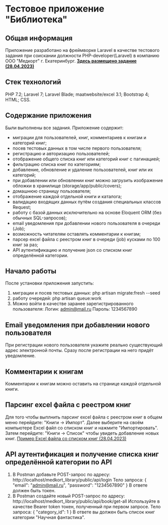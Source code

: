 # Тестовое приложение "Библиотека"

## Общая информация
Приложение разработано на фреймворке Laravel в качестве тестового задания при соискании должности PHP-developer(Laravel) в компанию ООО "Медкорт" г. Екатеринбург. 
**[Здесь размещено задание (28.04.2023)](https://docs.google.com/forms/d/e/1FAIpQLSe2wsvLlznZMphfJJqtYCbKRGIcHOzDuarDMdOhlljCzQ2sAw/viewform)**

## Стек технологий
PHP 7.2; Laravel 7; Laravel Blade; maatwebsite/excel 3.1; Bootstrap 4; HTML; CSS.  

## Содержание приложения
Были выполнены все задания. 
Приложение содержит:
- миграции для пользователей, книг, комментариев к книгам и категорий книг;
- посев тестовых данных в том числе первого пользователя;
- регистрацию и авторизацию пользователей;
- отображение общего списка книг или категорий книг с пагинацией;
- фильтрацию списка книг по категориям;
- добавление, обновление и удаление пользователей, книг или их категорий;
- при добавлении или обновлении книг можно загрузить изображение обложки в хранилище (storage/app/public/covers);
- домашнюю страницу пользователя;
- отображение каждой отдельной книги и каталога;
- валидацию входящих данных путём создания специальных классов Request;
- работу с базой данных исключительно на основе Eloquent ORM (без обычных SQL-запросов);
- email уведомления при добавлении нового пользователя в очереди (Job);
- возможность читателям оставлять комментарии к книгам;
- парсер excel файла с реестром книг в очереди (job) кусками по 100 книг за раз;
- API аутентификацию и получение json со списком книг определённой категории.


## Начало работы
После установки приложения запустить:
1. миграции и посев тестовых данных: php artisan migrate:fresh --seed
2. работу очередей: php artisan queue:work
3. Можно войти в качестве заранее зарегистрированного пользователя: 
    Логин: admin@mail.ru
    Пароль: 1234567890


## Email уведомления при добавлении нового пользователя
При регистрации нового пользователя укажите реально существующий адрес электронной почты. Сразу после регистрации на него придёт уведомление.


## Комментарии к книгам
Комментарии к книгам можно оставить на странице каждой отдельной книги.


## Парсинг excel файла с реестром книг
Для того чтобы выплнить парсинг excel файла с реестром книг в общем меню перейдите: "Книги -> Импорт". Далее выберите на своём компьютере Excel файл со списком книг и нажмите "Импортировать". Затем перейдите: "Книги -> Список" чтобы увидеть добавление новых книг. 
[Пример Excel файла со списком книг (28.04.2023)](https://docs.google.com/spreadsheets/d/1LpyjeuO9Tz7zN4myiDSt1AVlGn9PFd4l/edit#gid=682307266)


## API аутентификация и получение списка книг определённой категории по API
1. В Postman добавьте POST-запрос по адресу: http://localhost/medkort_library/public/api/login
   Тело запроса:
    {
      "email": "admin@mail.ru",
      "password": "1234567890"
    }
    В ответе должен быть токен.
2. В Postman создайте новый POST-запрос по адресу: http://localhost/medkort_library/public/api/book/get-all
   Используйте в качестве Bearer token токен, полученный при первом запросе.
   Тело запроса:
    {
        "category_id": 1
    }
    В ответе вы должен быть список книг категории "Научная фантастика".